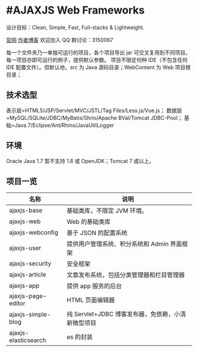 #AJAXJS Web Frameworks
=================================== 

设计目标：Clean, Simple, Fast, Full-stacks & Lightweight.

[官网](http://framework.ajaxjs.com/framework/) [作者博客](http://blog.csdn.net/zhangxin09/) 欢迎加入 QQ 群讨论：3150067

每一个文件夹乃一单独可运行的项目，各个项目导出 jar 可交叉复用到不同项目。每一项目亦即可运行的例子，提供默认参数。
项目不限定何种 IDE（不包含任何 IDE 配置文件）。但默认地，src 为 Java 源码目录；WebContent 为 Web 项目根目录；

技术选型
------------
表示层=HTML5/JSP/Servlet/MVC/JSTL/Tag Files/Less.js/Vue.js；
数据层=MySQL/SQLite/JDBC/MyBatis/Shrio/Apache BVal/Tomcat JDBC-Pool；
基础=Java 7/Eclipse/Ant/Rhino/JavaUtilLogger

环境
------------
Oracle Java 1.7 暂不支持 1.8 或 OpenJDK；Tomcat 7 或以上。

项目一览
--------------

|名称|说明|
|------|----|
|ajaxjs-base|基础类库，不限定 JVM 环境。|
|ajaxjs-web|Web 的基础类库|
|ajaxjs-webconfig|基于 JSON 的配置系统|
|ajaxjs-user|提供用户管理系统、积分系统和 Admin 界面框架|
|ajaxjs-security|安全框架|
|ajaxjs-article|文章发布系统，包括分类管理器和栏目管理器|
|ajaxjs-app|提供 app 服务的后台|
|ajaxjs-page-editor| HTML 页面编辑器|
|ajaxjs-simple-blog|纯 Servlet+JDBC 博客发布器，免依赖，小清新微型项目|
|ajaxjs-elasticsearch|es 的封装|